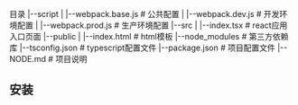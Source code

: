 目录
|--script
|   |--webpack.base.js # 公共配置
|   |--webpack.dev.js # 开发环境配置
|   |--webpack.prod.js # 生产环境配置
|--src
|   |--index.tsx # react应用入口页面
|--public
|   |--index.html # html模板
|--node_modules # 第三方依赖库
|--tsconfig.json # typescript配置文件
|--package.json # 项目配置文件
|--NODE.md # 项目说明


##  安装